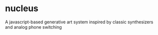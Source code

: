 # nucleus
A javascript-based generative art system inspired by classic synthesizers and analog phone switching
